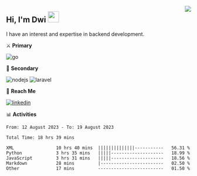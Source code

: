 [<img src="https://komarev.com/ghpvc/?username=masred&color=green&style=flat-square&label=Profile+Views" align="right">](github.com/masred)

## Hi, I'm Dwi <img src="https://raw.githubusercontent.com/MartinHeinz/MartinHeinz/master/wave.gif" width="30px">

I have an interest and expertise in backend development.

⚔️ **Primary**

![go](https://img.shields.io/badge/---?logo=go&label=Golang&style=social)

🔪 **Secondary**

![nodejs](https://img.shields.io/badge/---?logo=node.js&label=Node.js&style=social&logoColor=green)
![laravel](https://img.shields.io/badge/---?logo=laravel&label=Laravel&style=social)

🔗 **Reach Me**

[![linkedin](https://img.shields.io/badge/---?logo=linkedin&label=LinkedIn&style=social)](https://linkedin.com/in/dwifitriyanto)

📊 **Activities**

<!--START_SECTION:waka-->

```all_time
From: 12 August 2023 - To: 19 August 2023

Total Time: 18 hrs 39 mins

XML                10 hrs 40 mins  ||||||||||||||-----------   56.31 %
Python             3 hrs 35 mins   |||||--------------------   18.99 %
JavaScript         3 hrs 31 mins   |||||--------------------   18.56 %
Markdown           28 mins         |------------------------   02.50 %
Other              17 mins         -------------------------   01.50 %
```

<!--END_SECTION:waka-->

